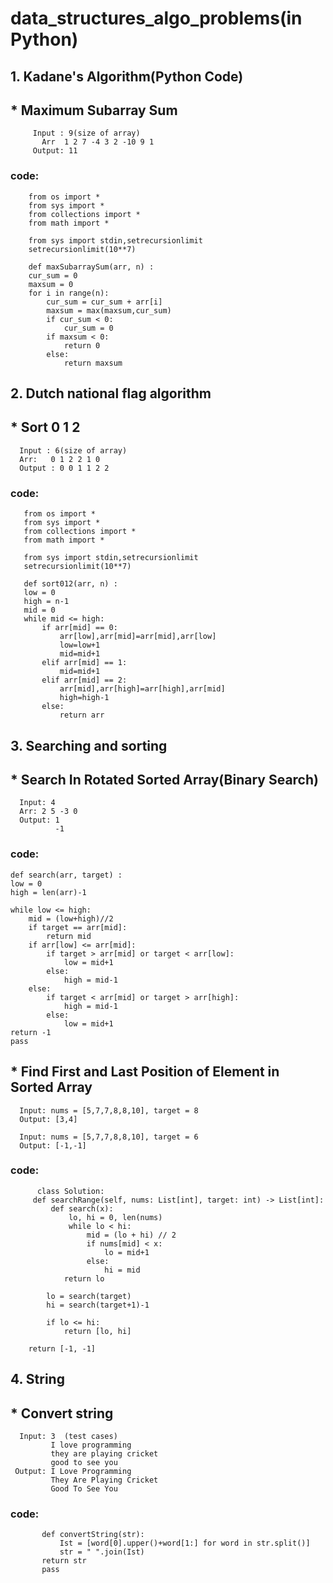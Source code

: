 # data_structures_algo_problems(in Python)
## 1. Kadane's Algorithm(Python Code)
## * Maximum Subarray Sum
         Input : 9(size of array)
           Arr  1 2 7 -4 3 2 -10 9 1
         Output: 11
### code:
        from os import *
        from sys import *
        from collections import *
        from math import *

        from sys import stdin,setrecursionlimit
        setrecursionlimit(10**7)

        def maxSubarraySum(arr, n) :
        cur_sum = 0
        maxsum = 0
        for i in range(n):
            cur_sum = cur_sum + arr[i]
            maxsum = max(maxsum,cur_sum)
            if cur_sum < 0:
                cur_sum = 0
            if maxsum < 0:
                return 0
            else:
                return maxsum
## 2. Dutch national flag algorithm
## * Sort 0 1 2
      Input : 6(size of array)
      Arr:   0 1 2 2 1 0
      Output : 0 0 1 1 2 2  
### code:
       from os import *
       from sys import *
       from collections import *
       from math import *

       from sys import stdin,setrecursionlimit
       setrecursionlimit(10**7)

       def sort012(arr, n) :
       low = 0
       high = n-1
       mid = 0
       while mid <= high:
           if arr[mid] == 0:
               arr[low],arr[mid]=arr[mid],arr[low]
               low=low+1
               mid=mid+1
           elif arr[mid] == 1:
               mid=mid+1
           elif arr[mid] == 2:
               arr[mid],arr[high]=arr[high],arr[mid]
               high=high-1
           else:
               return arr
## 3. Searching and sorting
## * Search In Rotated Sorted Array(Binary Search)
      Input: 4
      Arr: 2 5 -3 0
      Output: 1
              -1
### code:
    def search(arr, target) :
    low = 0
    high = len(arr)-1
    
    while low <= high:
        mid = (low+high)//2
        if target == arr[mid]:
            return mid
        if arr[low] <= arr[mid]:
            if target > arr[mid] or target < arr[low]:
                low = mid+1
            else:
                high = mid-1
        else:
            if target < arr[mid] or target > arr[high]:
                high = mid-1
            else:
                low = mid+1
    return -1            
    pass

## * Find First and Last Position of Element in Sorted Array
      Input: nums = [5,7,7,8,8,10], target = 8
      Output: [3,4]

      Input: nums = [5,7,7,8,8,10], target = 6
      Output: [-1,-1]

### code:
          class Solution:
         def searchRange(self, nums: List[int], target: int) -> List[int]:
             def search(x):
                 lo, hi = 0, len(nums)           
                 while lo < hi:
                     mid = (lo + hi) // 2
                     if nums[mid] < x:
                         lo = mid+1
                     else:
                         hi = mid                    
                return lo
        
            lo = search(target)
            hi = search(target+1)-1
        
            if lo <= hi:
                return [lo, hi]
                
        return [-1, -1]
## 4. String
## * Convert string
      Input: 3  (test cases)
             I love programming
             they are playing cricket
             good to see you
     Output: I Love Programming
             They Are Playing Cricket
             Good To See You
### code:  
           def convertString(str):
               Ist = [word[0].upper()+word[1:] for word in str.split()]
               str = " ".join(Ist)
           return str
           pass




